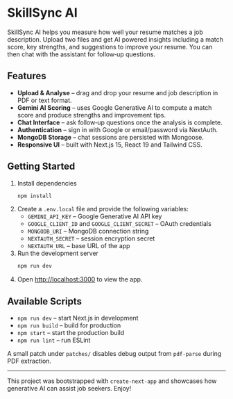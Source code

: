 # SkillSync AI

SkillSync AI helps you measure how well your resume matches a job description. Upload two files and get AI powered insights including a match score, key strengths, and suggestions to improve your resume. You can then chat with the assistant for follow‑up questions.

## Features

- **Upload & Analyse** – drag and drop your resume and job description in PDF or text format.
- **Gemini AI Scoring** – uses Google Generative AI to compute a match score and produce strengths and improvement tips.
- **Chat Interface** – ask follow‑up questions once the analysis is complete.
- **Authentication** – sign in with Google or email/password via NextAuth.
- **MongoDB Storage** – chat sessions are persisted with Mongoose.
- **Responsive UI** – built with Next.js 15, React 19 and Tailwind CSS.

## Getting Started

1. Install dependencies
   ```bash
   npm install
   ```
2. Create a `.env.local` file and provide the following variables:
   - `GEMINI_API_KEY` – Google Generative AI API key
   - `GOOGLE_CLIENT_ID` and `GOOGLE_CLIENT_SECRET` – OAuth credentials
   - `MONGODB_URI` – MongoDB connection string
   - `NEXTAUTH_SECRET` – session encryption secret
   - `NEXTAUTH_URL` – base URL of the app
3. Run the development server
   ```bash
   npm run dev
   ```
4. Open [http://localhost:3000](http://localhost:3000) to view the app.

## Available Scripts

- `npm run dev` – start Next.js in development
- `npm run build` – build for production
- `npm start` – start the production build
- `npm run lint` – run ESLint

A small patch under `patches/` disables debug output from `pdf-parse` during PDF extraction.

---

This project was bootstrapped with `create-next-app` and showcases how generative AI can assist job seekers. Enjoy!
